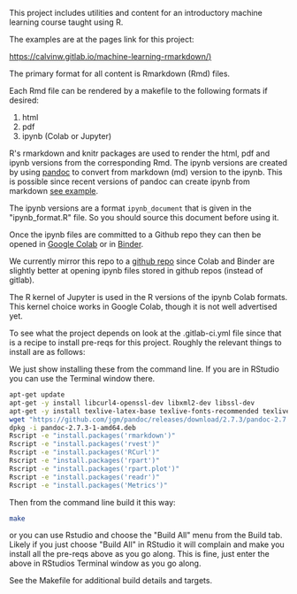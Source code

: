 This project includes utilities and content for an introductory machine learning course taught using R. 

The examples are at the pages link for this project:  

[https://calvinw.gitlab.io/machine-learning-rmarkdown/)](https://calvinw.gitlab.io/machine-learning-rmarkdown/)

The primary format for all content is Rmarkdown (Rmd) files. 

Each Rmd file can be rendered by a makefile to the following formats if desired: 

1. html
1. pdf 
1. ipynb (Colab or Jupyter)

R's rmarkdown and knitr packages are used to render the html, pdf and ipynb versions from the corresponding Rmd. The ipynb versions are created by using [pandoc](https://pandoc.org/) to convert from markdown (md) version to the ipynb. This is possible since recent versions of pandoc can create ipynb from markdown [see example](https://pandoc.org/try/?text=---%0Atitle%3A+%22Calculator%22%0Ajupyter%3A%0A++kernelspec%3A%0A++++display_name%3A+R%0A++++language%3A+R%0A++++name%3A+ir%0A---%0A%23+Lorem+ipsum%0A%0A**Lorem+ipsum**+dolor+sit+amet%2C+consectetur+adipiscing+elit.+Nunc+luctus%0Abibendum+felis+dictum+sodales.%0A%0A%60%60%60+code%0Aa%3C-3%0Ab%3C-4%0Aa%0Ab%0A%60%60%60%0A**Lorem+ipsum**+dolor+sit+amet%2C+consectetur+adipiscing+elit.+Nunc+luctus%0Abibendum+felis+dictum+sodales.%0A%0A%60%60%60+code%0Aplot(runif(20))%0A%60%60%60&from=markdown&to=ipynb).  

The ipynb versions are a format `ipynb_document` that is given in the "ipynb_format.R" file. So you should source this document before using it.

Once the ipynb files are committed to a Github repo they can then be opened in [Google Colab](https://colab.research.google.com/) or in [Binder](https://mybinder.org/).

We currently mirror this repo to a [github repo](https://github.com/calvinw/machine-learning-rmarkdown) since Colab and Binder are slightly better at opening ipynb files stored in github repos (instead of gitlab).

The R kernel of Jupyter is used in the R versions of the ipynb Colab formats. This kernel choice works in Google Colab, though it is not well advertised yet.   

To see what the project depends on look at the .gitlab-ci.yml file since that is a recipe to install pre-reqs for this project. Roughly the relevant things to install are as follows:

We just show installing these from the command line. If you are in RStudio you can use the Terminal window there. 

```bash
apt-get update
apt-get -y install libcurl4-openssl-dev libxml2-dev libssl-dev
apt-get -y install texlive-latex-base texlive-fonts-recommended texlive-fonts-extra texlive-latex-extra
wget "https://github.com/jgm/pandoc/releases/download/2.7.3/pandoc-2.7.3-1-amd64.deb"
dpkg -i pandoc-2.7.3-1-amd64.deb
Rscript -e "install.packages('rmarkdown')"
Rscript -e "install.packages('rvest')"
Rscript -e "install.packages('RCurl')"
Rscript -e "install.packages('rpart')"
Rscript -e "install.packages('rpart.plot')"
Rscript -e "install.packages('readr')"
Rscript -e "install.packages('Metrics')"
```

Then from the command line build it this way:

```bash
make 
```

or you can use Rstudio and choose the "Build All" menu from the Build tab. Likely if you just choose "Build All" in RStudio it will complain and make you install all the pre-reqs above as you go along. This is fine, just enter the above in RStudios Terminal window as you go along.


See the Makefile for additional build details and targets.

